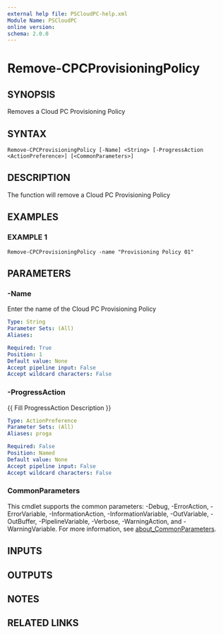 ```yaml
---
external help file: PSCloudPC-help.xml
Module Name: PSCloudPC
online version:
schema: 2.0.0
---
```


# Remove-CPCProvisioningPolicy

## SYNOPSIS
Removes a Cloud PC Provisioning Policy

## SYNTAX

```
Remove-CPCProvisioningPolicy [-Name] <String> [-ProgressAction <ActionPreference>] [<CommonParameters>]
```

## DESCRIPTION
The function will remove a Cloud PC Provisioning Policy

## EXAMPLES

### EXAMPLE 1
```
Remove-CPCProvisioningPolicy -name "Provisioning Policy 01"
```

## PARAMETERS

### -Name
Enter the name of the Cloud PC Provisioning Policy

```yaml
Type: String
Parameter Sets: (All)
Aliases:

Required: True
Position: 1
Default value: None
Accept pipeline input: False
Accept wildcard characters: False
```

### -ProgressAction
{{ Fill ProgressAction Description }}

```yaml
Type: ActionPreference
Parameter Sets: (All)
Aliases: proga

Required: False
Position: Named
Default value: None
Accept pipeline input: False
Accept wildcard characters: False
```

### CommonParameters
This cmdlet supports the common parameters: -Debug, -ErrorAction, -ErrorVariable, -InformationAction, -InformationVariable, -OutVariable, -OutBuffer, -PipelineVariable, -Verbose, -WarningAction, and -WarningVariable. For more information, see [about_CommonParameters](http://go.microsoft.com/fwlink/?LinkID=113216).

## INPUTS

## OUTPUTS

## NOTES

## RELATED LINKS
